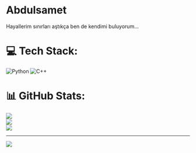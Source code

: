 # Abdulsamet
Hayallerim sınırları aştıkça ben de kendimi buluyorum...

# 💻 Tech Stack:
![Python](https://img.shields.io/badge/python-3670A0?style=for-the-badge&logo=python&logoColor=ffdd54) ![C++](https://img.shields.io/badge/c++-%2300599C.svg?style=for-the-badge&logo=c%2B%2B&logoColor=white)
# 📊 GitHub Stats:
![](https://github-readme-stats.vercel.app/api?username=Abdulsamet&theme=radical&hide_border=false&include_all_commits=false&count_private=false)<br/>
![](https://github-readme-streak-stats.herokuapp.com/?user=Abdulsamet&theme=radical&hide_border=false)<br/>
![](https://github-readme-stats.vercel.app/api/top-langs/?username=Abdulsamet&theme=radical&hide_border=false&include_all_commits=false&count_private=false&layout=compact)

---
[![](https://visitcount.itsvg.in/api?id=Abdulsamet&icon=0&color=0)](https://visitcount.itsvg.in)

<!-- Proudly created with GPRM ( https://gprm.itsvg.in ) -->
